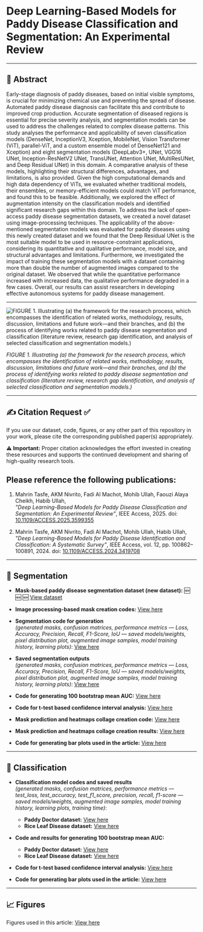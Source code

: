 # Deep Learning-Based Models for Paddy Disease Classification and Segmentation: An Experimental Review


---

## 📝 Abstract

Early-stage diagnosis of paddy diseases, based on initial visible symptoms, is crucial for minimizing chemical use and preventing the spread of disease. Automated paddy disease diagnosis can facilitate this and contribute to improved crop production. Accurate segmentation of diseased regions is essential for precise severity analysis, and segmentation models can be used to address the challenges related to complex disease patterns. This study analyses the performance and applicability of seven classification models (DenseNet, InceptionV3, Xception, MobileNet, Vision Transformer (ViT), parallel-ViT, and a custom ensemble model of DenseNet121 and Xception) and eight segmentation models (DeepLabv3+, UNet, VGG16 UNet, Inception-ResNetV2 UNet, TransUNet, Attention UNet, MultiResUNet, and Deep Residual UNet) in this domain. A comparative analysis of these models, highlighting their structural differences, advantages, and limitations, is also provided. Given the high computational demands and high data dependency of ViTs, we evaluated whether traditional models, their ensembles, or memory-efficient models could match ViT performance, and found this to be feasible. Additionally, we explored the effect of augmentation intensity on the classification models and identified significant research gaps within this domain. To address the lack of open-access paddy disease segmentation datasets, we created a novel dataset using image-processing techniques. The applicability of the above-mentioned segmentation models was evaluated for paddy diseases using this newly created dataset and we found that the Deep Residual UNet is the most suitable model to be used in resource-constraint applications, considering its quantitative and qualitative performance, model size, and structural advantages and limitations. Furthermore, we investigated the impact of training these segmentation models with a dataset containing more than double the number of augmented images compared to the original dataset. We observed that while the quantitative performance increased with increased data, the qualitative performance degraded in a few cases. Overall, our results can assist researchers in developing effective autonomous systems for paddy disease management.

---

![FIGURE 1. Illustrating (a) the framework for the research process, which encompasses the identification of related works, methodology, results, discussion,
limitations and future work—and their branches, and (b) the process of identifying works related to paddy disease segmentation and classification (literature review,
research gap identification, and analysis of selected classification and segmentation models.)](paper_figures/paper_layout/paper_layout.jpg)

*FIGURE 1. Illustrating (a) the framework for the research process, which encompasses the identification of related works, methodology, results, discussion,
limitations and future work—and their branches, and (b) the process of identifying works related to paddy disease segmentation and classification (literature review,
research gap identification, and analysis of selected classification and segmentation models.)*

---

## ✍️ Citation Request ✅

If you use our dataset, code, figures, or any other part of this repository in your work, please cite the corresponding published paper(s) appropriately.

**⚠️ Important:** Proper citation acknowledges the effort invested in creating these resources and supports the continued development and sharing of high-quality research tools.

## Please reference the following publications:

1. Mahrin Tasfe, AKM Nivrito, Fadi Al Machot, Mohib Ullah, Faouzi Alaya Cheikh, Habib Ullah,  
*"Deep Learning-Based Models for Paddy Disease Classification and Segmentation: An Experimental Review"*, IEEE Access, 2025. doi: [10.1109/ACCESS.2025.3599355](https://doi.org/10.1109/ACCESS.2025.3599355)


2. Mahrin Tasfe, AKM Nivrito, Fadi Al Machot, Mohib Ullah, Habib Ullah,  
*"Deep Learning-Based Models for Paddy Disease Identification and Classification: A Systematic Survey"*, IEEE Access, vol. 12, pp. 100862–100891, 2024. doi: [10.1109/ACCESS.2024.3419708](https://doi.org/10.1109/ACCESS.2024.3419708)


---

## 📌 Segmentation
- **Mask-based paddy disease segmentation dataset (new dataset):** 🆕 🆕 🆕
  [View dataset](segmentation/segmentation_dataset)

- **Image processing-based mask creation codes:**  [View here](segmentation/mask_creation_codes)

- **Segmentation code for generation**  
  *(generated masks, confusion matrices, performance metrics — Loss, Accuracy, Precision, Recall, F1-Score, IoU — saved models/weights, pixel distribution plot, augmented image samples, model training history, learning plots)*:  [View here](segmentation/segmentation_model_codes/model_generation_confusion_results_code)

- **Saved segmentation outputs**  
  *(generated masks, confusion matrices, performance metrics — Loss, Accuracy, Precision, Recall, F1-Score, IoU — saved models/weights, pixel distribution plot, augmented image samples, model training history, learning plots)*:  [View here](segmentation/segmentation_model_codes/saved_outputs_segmentation)

- **Code for generating 100 bootstrap mean AUC:**  [View here](segmentation/segmentation_model_codes/100_bootstraped_AUC_code)

- **Code for t-test based confidence interval analysis:**  [View here](segmentation/segmentation_model_codes/segmentation_t_tests_from_AUC_code)

- **Mask prediction and heatmaps collage creation code:**  [View here](segmentation/segmentation_model_codes/heatmap_predictions_collage_code)

- **Mask prediction and heatmaps collage creation results:**  [View here](segmentation/segmentation_model_codes/heatmap_predictions_collage_results)

- **Code for generating bar plots used in the article:**  [View here](segmentation/segmentation_model_codes/segmentation_results_bar_charts_code)

---

## 📌 Classification

- **Classification model codes and saved results**  
  *(generated masks, confusion matrices, performance metrics — test_loss, test_accuracy, test_f1_score, precision, recall, f1-score — saved models/weights, augmented image samples, model training history, learning plots, training time)*:  
  - **Paddy Doctor dataset:** [View here](classification/classification_data26_code_n_results)  
  - **Rice Leaf Disease dataset:** [View here](classification/classification_data44_code_n_results)

- **Code and results for generating 100 bootstrap mean AUC:**  
  - **Paddy Doctor dataset:** [View here](classification/AUC_result_codes/data26_AUC_codes_n_result)  
  - **Rice Leaf Disease dataset:** [View here](classification/AUC_result_codes/data44_AUC_codes_n_results)

- **Code for t-test based confidence interval analysis:** [View here](classification/t_test_from_AUC_code)

- **Code for generating bar plots used in the article:** [View here](classification/bar_plots_code)

---

## 📈 Figures  
Figures used in this article: [View here](paper_figures)
